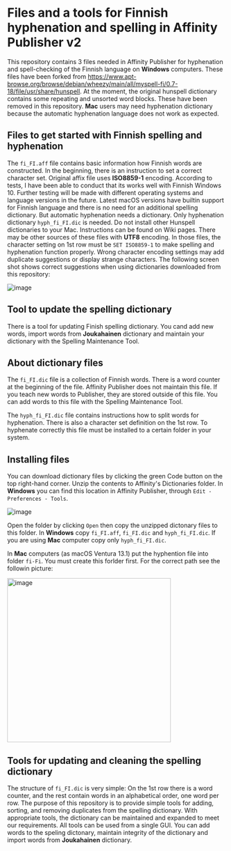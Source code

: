 # Files and a tools for Finnish hyphenation and spelling in Affinity Publisher v2

This repository contains 3 files needed in Affinity Publisher for hyphenation and spell-checking of the Finnish language on **Windows** computers. These files have been forked from https://www.apt-browse.org/browse/debian/wheezy/main/all/myspell-fi/0.7-18/file/usr/share/hunspell. At the moment, the original hunspell dictionary contains some repeating and unsorted word blocks. These have been removed in this repository. **Mac** users may need hyphenation dictionary because the automatic hyphenation language does not work as expected.

## Files to get started with Finnish spelling and hyphenation

The `fi_FI.aff` file contains basic information how Finnish words are constructed. In the beginning, there is an instruction to set a correct character set. Original affix file uses **ISO8859-1** encoding. According to tests, I have been able to conduct that its works well with Finnish Windows 10. Further testing will be made with different operating systems and language versions in the future. Latest macOS versions have builtin support for Finnish language and there is no need for an additional spelling dictionary. But automatic hyphenation needs a dictionary. Only hyphenation dictionary `hyph_fi_FI.dic` is needed. Do not install other Hunspell dictionaries to your Mac. Instructions can be found on Wiki pages. There may be other sources of these files with **UTF8** encoding. In those files, the character setting on 1st row must be `SET ISO8859-1` to make spelling and hyphenation function properly. Wrong character encoding settings may add duplicate suggestions or display strange characters. The following screen shot shows correct suggestions when using dictionaries downloaded from this repository:

![image](https://user-images.githubusercontent.com/24242044/205984577-ac7ab74b-f8fe-4bb8-8969-bd34ba0f276a.png)

## Tool to update the spelling dictionary
There is a tool for updating Finish spelling dictionary. You cand add new words, import words from **Joukahainen** dictionary and maintain your dictionary with the Spelling Maintenance Tool.

## About dictionary files

The `fi_FI.dic` file is a collection of Finnish words. There is a word counter at the beginning of the file. Affinity Publisher does not maintain this file. If you teach new words to Publisher, they are stored outside of this file. You can add words to this file with the Spelling Maintenance Tool.

The `hyph_fi_FI.dic` file contains instructions how to split words for hyphenation. There is also a character set definition on the 1st row. To hyphenate correctly this file must be installed to a certain folder in your system.

## Installing files 
You can download dictionary files by clicking the green Code button on the top right-hand corner. Unzip the contents to Affinity's Dictionaries folder. In **Windows** you can find this location in Affinity Publisher, through `Edit - Preferences - Tools`. 

![image](https://user-images.githubusercontent.com/24242044/205483402-095cd467-d668-45f7-826c-2dee38fca26b.png)

Open the folder by clicking `Open` then copy the unzipped dictonary files to this folder. In **Windows** copy `fi_FI.aff`, `fi_FI.dic` and `hyph_fi_FI.dic`. If you are using **Mac** computer copy only `hyph_fi_FI.dic`. 

In **Mac** computers (as macOS Ventura 13.1) put the hyphention file into folder `fi-Fi`. You must create this forlder first. For the correct path see the followin picture:

<img width="377" alt="image" src="https://user-images.githubusercontent.com/24242044/211194689-19258797-d408-4af3-9aef-ec9312fe4b82.png">


## Tools for updating and cleaning the spelling dictionary
The structure of `fi_FI.dic` is very simple: On the 1st row there is a word counter, and the rest contain words in an alphabetical order, one word per row. The purpose of this repository is to provide simple tools for adding, sorting, and removing duplicates from the spelling dictionary. With appropriate tools, the dictionary can be maintained and expanded to meet our requirements. All tools can be used from a single GUI. You can add words to the speling dictonary, maintain integrity of the dictionary and import words from **Joukahainen** dictionary.
